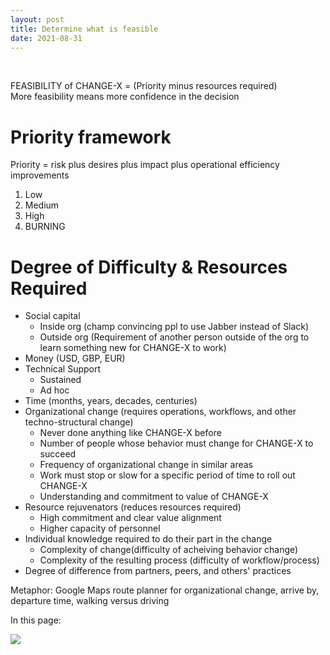 ```yaml
---
layout: post
title: Determine what is feasible
date: 2021-08-31
---
```


<body class="mceContentBody aui-theme-default wiki-content fullsize">
<p> </p> <div class="contentLayout2">
<div class="columnLayout two-equal" data-layout="two-equal">
<div class="cell normal" data-type="normal">
<div class="innerCell">
<p>FEASIBILITY of CHANGE-X = (Priority minus resources required)<br/> More feasibility means more confidence in the decision</p><h1>Priority framework</h1><p>Priority = risk plus desires plus impact plus operational efficiency improvements</p><ol><li>Low</li><li>Medium</li><li>High</li><li>BURNING</li></ol><h1>Degree of Difficulty &amp; Resources Required</h1><ul><li>Social capital<ul><li>Inside org (champ convincing ppl to use Jabber instead of Slack)</li><li>Outside org (Requirement of another person outside of the org to learn something new for CHANGE-X to work)</li></ul></li><li>Money (USD, GBP, EUR)</li><li>Technical Support<ul><li>Sustained</li><li>Ad hoc</li></ul></li><li>Time (months, years, decades, centuries)</li><li>Organizational change (requires operations, workflows, and other techno-structural change)<ul><li>Never done anything like CHANGE-X before</li><li>Number of people whose behavior must change for CHANGE-X to succeed</li><li>Frequency of organizational change in similar areas</li><li>Work must stop or slow for a specific period of time to roll out CHANGE-X</li><li>Understanding and commitment to value of CHANGE-X</li></ul></li><li>Resource rejuvenators (reduces resources required)<ul><li>High commitment and clear value alignment</li><li>Higher capacity of personnel</li></ul></li><li>Individual knowledge required to do their part in the change<ul><li>Complexity of change(difficulty of acheiving behavior change)</li><li>Complexity of the resulting process (difficulty of workflow/process)</li></ul></li><li>Degree of difference from partners, peers, and others' practices</li></ul><p>Metaphor: Google Maps route planner for organizational change, arrive by, departure time, walking versus driving</p></div>
</div>
<div class="cell normal" data-type="normal">
<div class="innerCell">
<p>In this page:</p><p><img class="editor-inline-macro" data-macro-id="86ec3af0-bea6-4cce-9d3f-126fcd63f98c" data-macro-name="toc" data-macro-schema-version="1" src="/plugins/servlet/confluence/placeholder/macro?definition=e3RvY30&amp;locale=en_GB&amp;version=2"/></p></div>
</div>
</div>
</div>
<p> </p>
</body>